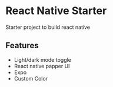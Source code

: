 # React Native Starter

Starter project to build react native

## Features

- Light/dark mode toggle
- React native papper UI
- Expo
- Custom Color
